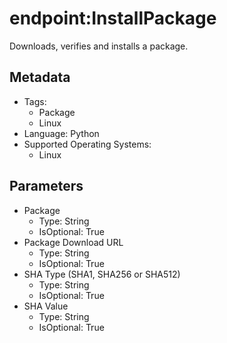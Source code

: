<!-- region Generated -->
# endpoint:InstallPackage

Downloads, verifies and installs a package.

## Metadata

- Tags:
  - Package
  - Linux
- Language: Python
- Supported Operating Systems:
  - Linux

## Parameters

- Package
  - Type: String
  - IsOptional: True
- Package Download URL
  - Type: String
  - IsOptional: True
- SHA Type (SHA1, SHA256 or SHA512)
  - Type: String
  - IsOptional: True
- SHA Value
  - Type: String
  - IsOptional: True
<!-- endregion -->
